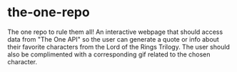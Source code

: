 # the-one-repo
The one repo to rule them all! An interactive webpage that should access data from "The One API" so the user can generate a quote or info about their favorite characters from the Lord of the Rings Trilogy. The user should also be complimented with a corresponding gif related to the chosen character.
